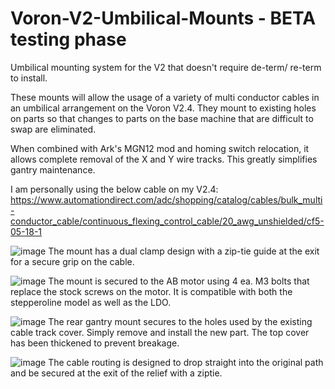 # Voron-V2-Umbilical-Mounts - BETA testing phase
Umbilical mounting system for the V2 that doesn't require de-term/ re-term to install.

These mounts will allow the usage of a variety of multi conductor cables in an umbilical arrangement on the Voron V2.4. They mount to existing holes on parts so that changes
to parts on the base machine that are difficult to swap are eliminated.

When combined with Ark's MGN12 mod and homing switch relocation, it allows complete removal of the X and Y wire tracks. This greatly simplifies gantry maintenance. 

I am personally using the below cable on my V2.4:
https://www.automationdirect.com/adc/shopping/catalog/cables/bulk_multi-conductor_cable/continuous_flexing_control_cable/20_awg_unshielded/cf5-05-18-1

![image](https://user-images.githubusercontent.com/65414930/123795394-98d37680-d8a9-11eb-992d-2ec071ea1252.png)
The mount has a dual clamp design with a zip-tie guide at the exit for a secure grip on the cable. 

![image](https://user-images.githubusercontent.com/65414930/123795463-a983ec80-d8a9-11eb-98ca-137196941156.png)
The mount is secured to the AB motor using 4 ea. M3 bolts that replace the stock screws on the motor. It is compatible with both the stepperoline model as well as the LDO.

![image](https://user-images.githubusercontent.com/65414930/123795740-efd94b80-d8a9-11eb-9145-17d226a1d5f0.png)
The rear gantry mount secures to the holes used by the existing cable track cover. Simply remove and install the new part. The top cover has been thickened to prevent breakage. 

![image](https://user-images.githubusercontent.com/65414930/123795842-0e3f4700-d8aa-11eb-8333-bb94f36e5192.png)
The cable routing is designed to drop straight into the original path and be secured at the exit of the relief with a ziptie. 
